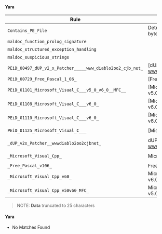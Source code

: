 #### Yara

| Rule                                                      | Description                                      | Offset   | Data                                                                      | Tags |
| --------------------------------------------------------- | ------------------------------------------------ | -------- | ------------------------------------------------------------------------- | ---- |
| `Contains_PE_File`                                        | Detect a PE file inside a byte sequence          | `0x0`    | `&#34;MZ&#34;`                                                            | []   |
| `maldoc_function_prolog_signature`                        |                                                  | `0x1454` | `&#34;U\x8b\xec\x81\xec&#34;`                                             | []   |
| `maldoc_structured_exception_handling`                    |                                                  | `0x5a55` | `&#34;d\xa1\x00\x00\x00\x00&#34;`                                         | []   |
| `maldoc_suspicious_strings`                               |                                                  | `0x67ec` | `&#34;CloseHandle&#34;`                                                   | []   |
| `PEiD_00497_dUP_v2_x_Patcher_____www_diablo2oo2_cjb_net_` | [dUP v2.x Patcher --&gt; www.diablo2oo2.cjb.net] | `0x4e`   | `&#34;This program cannot be ru&#34;`                                     | []   |
| `PEiD_00729_Free_Pascal_1_06_`                            | [Free Pascal 1.06]                               | `0x3a12` | `&#34;\xc6\x05\xc0\x84@\x00O\xe8k\x04\x00\x00&#34;`                       | []   |
| `PEiD_01101_Microsoft_Visual_C___v5_0_v6_0__MFC__`        | [Microsoft Visual C&#43;&#43; v5.0/v6.0 (MFC)]   | `0x5a46` | `&#34;U\x8b\xecj\xffh b@\x00h\xc6[@\x00d\xa1\x00\x00\x00\x00P&#34;`       | []   |
| `PEiD_01108_Microsoft_Visual_C___v6_0_`                   | [Microsoft Visual C&#43;&#43; v6.0]              | `0x5a46` | `&#34;U\x8b\xecj\xffh b@\x00h\xc6[@\x00d\xa1\x00\x00\x00\x00Pd\x89%&#34;` | []   |
| `PEiD_01110_Microsoft_Visual_C___v6_0_`                   | [Microsoft Visual C&#43;&#43; v6.0]              | `0x5a46` | `&#34;U\x8b\xecj\xffh b@\x00h\xc6[@\x00d\xa1\x00\x00\x00\x00Pd\x89%&#34;` | []   |
| `PEiD_01125_Microsoft_Visual_C___`                        | [Microsoft Visual C&#43;&#43;]                   | `0x5a46` | `&#34;U\x8b\xecj\xffh b@\x00h\xc6[@\x00d\xa1\x00\x00\x00\x00Pd\x89%&#34;` | []   |
| `_dUP_v2x_Patcher__wwwdiablo2oo2cjbnet_`                  | dUP v2.x Patcher --&gt; www.diablo2oo2.cjb.net   | `0x4e`   | `&#34;This program cannot be ru&#34;`                                     | []   |
| `_Microsoft_Visual_Cpp_`                                  | Microsoft Visual C&#43;&#43;                     | `0x5a46` | `&#34;U\x8b\xecj\xffh b@\x00h\xc6[@\x00d\xa1\x00\x00\x00\x00Pd\x89%&#34;` | []   |
| `_Free_Pascal_v106_`                                      | Free Pascal v1.06                                | `0x3a12` | `&#34;\xc6\x05\xc0\x84@\x00O\xe8k\x04\x00\x00&#34;`                       | []   |
| `_Microsoft_Visual_Cpp_v60_`                              | Microsoft Visual C&#43;&#43; v6.0                | `0x5a46` | `&#34;U\x8b\xecj\xffh b@\x00h\xc6[@\x00d\xa1\x00\x00\x00\x00Pd\x89%&#34;` | []   |
| `_Microsoft_Visual_Cpp_v50v60_MFC_`                       | Microsoft Visual C&#43;&#43; v5.0/v6.0 (MFC)     | `0x5a46` | `&#34;U\x8b\xecj\xffh b@\x00h\xc6[@\x00d\xa1\x00\x00\x00\x00P&#34;`       | []   |

> NOTE: **Data** truncated to 25 characters

#### Yara

- No Matches Found
